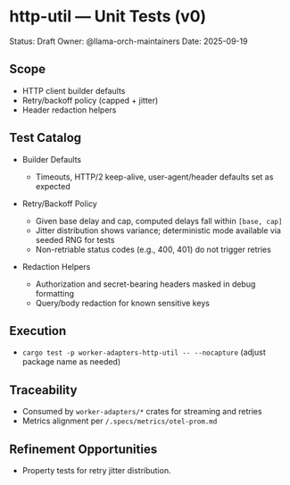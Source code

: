 # http-util — Unit Tests (v0)

Status: Draft
Owner: @llama-orch-maintainers
Date: 2025-09-19

## Scope

- HTTP client builder defaults
- Retry/backoff policy (capped + jitter)
- Header redaction helpers

## Test Catalog

- Builder Defaults
  - Timeouts, HTTP/2 keep-alive, user-agent/header defaults set as expected

- Retry/Backoff Policy
  - Given base delay and cap, computed delays fall within `[base, cap]`
  - Jitter distribution shows variance; deterministic mode available via seeded RNG for tests
  - Non-retriable status codes (e.g., 400, 401) do not trigger retries

- Redaction Helpers
  - Authorization and secret-bearing headers masked in debug formatting
  - Query/body redaction for known sensitive keys

## Execution

- `cargo test -p worker-adapters-http-util -- --nocapture` (adjust package name as needed)

## Traceability

- Consumed by `worker-adapters/*` crates for streaming and retries
- Metrics alignment per `/.specs/metrics/otel-prom.md`

## Refinement Opportunities

- Property tests for retry jitter distribution.
